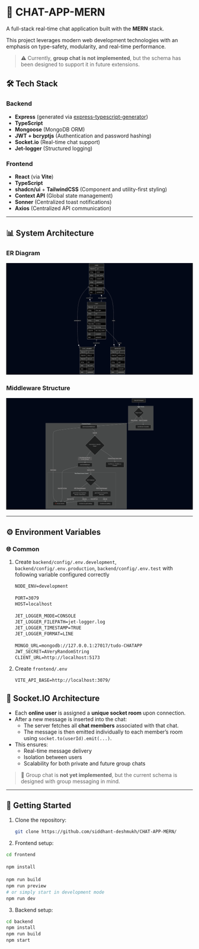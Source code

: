 # 💬 CHAT-APP-MERN

A full-stack real-time chat application built with the **MERN** stack.

This project leverages modern web development technologies with an emphasis on type-safety, modularity, and real-time performance.

> ⚠️ Currently, **group chat is not implemented**, but the schema has been designed to support it in future extensions.

## 🛠️ Tech Stack

### Backend
- **Express** (generated via [express-typescript-generator](https://www.npmjs.com/package/express-typescript-generator))
- **TypeScript**
- **Mongoose** (MongoDB ORM)
- **JWT + bcryptjs** (Authentication and password hashing)
- **Socket.io** (Real-time chat support)
- **Jet-logger** (Structured logging)

### Frontend
- **React** (via **Vite**)
- **TypeScript**
- **shadcn/ui** + **TailwindCSS** (Component and utility-first styling)
- **Context API** (Global state management)
- **Sonner** (Centralized toast notifications)
- **Axios** (Centralized API communication)

---

## 📊 System Architecture

### ER Diagram

![ER Diagram](./er-diagram.png)

### Middleware Structure

![Middleware Structure](./middleware-structure.png)

---

## ⚙️ Environment Variables

### 🌐 Common

1. Create `backend/config/.env.development`, `backend/config/.env.production`, `backend/config/.env.test` with following variable configured correctly
    ```env
    NODE_ENV=development

    PORT=3079
    HOST=localhost

    JET_LOGGER_MODE=CONSOLE
    JET_LOGGER_FILEPATH=jet-logger.log
    JET_LOGGER_TIMESTAMP=TRUE
    JET_LOGGER_FORMAT=LINE

    MONGO_URL=mongodb://127.0.0.1:27017/tudo-CHATAPP
    JWT_SECRET=AVeryRandomString
    CLIENT_URL=http://localhost:5173
    ```

2. Create `frontend/.env`
   ```env
   VITE_API_BASE=http://localhost:3079/
   ```


## 🔌 Socket.IO Architecture

- Each **online user** is assigned a **unique socket room** upon connection.
- After a new message is inserted into the chat:
  - The server fetches all **chat members** associated with that chat.
  - The message is then emitted individually to each member’s room using `socket.to(userId).emit(...)`.
- This ensures:
  - Real-time message delivery
  - Isolation between users
  - Scalability for both private and future group chats

> 🔄 Group chat is **not yet implemented**, but the current schema is designed with group messaging in mind.

---

## 🚀 Getting Started

1. Clone the repository:
   ```bash
   git clone https://github.com/siddhant-deshmukh/CHAT-APP-MERN/
   ```
2. Frontend setup:
  ```bash
  cd frontend

  npm install
  
  npm run build
  npm run preview
  # or simply start in development mode
  npm run dev
  ```
3. Backend setup:
  ```bash
  cd backend
  npm install
  npm run build
  npm start
  ```


